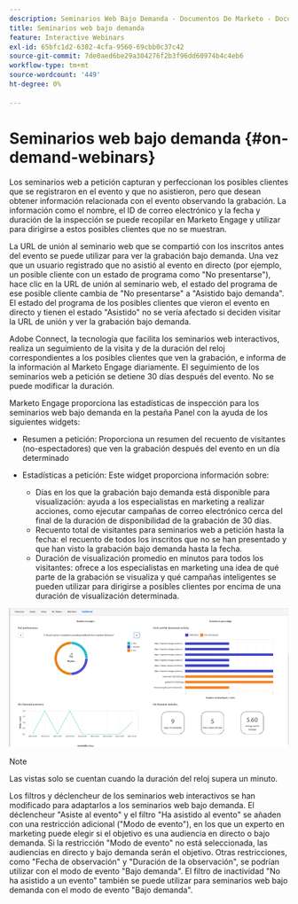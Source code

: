 ```yaml
---
description: Seminarios Web Bajo Demanda - Documentos De Marketo - Documentación Del Producto
title: Seminarios web bajo demanda
feature: Interactive Webinars
exl-id: 65bfc1d2-6382-4cfa-9560-69cbb0c37c42
source-git-commit: 7de0aed6be29a304276f2b3f96dd60974b4c4eb6
workflow-type: tm+mt
source-wordcount: '449'
ht-degree: 0%

---
```


# Seminarios web bajo demanda {#on-demand-webinars}

Los seminarios web a petición capturan y perfeccionan los posibles clientes que se registraron en el evento y que no asistieron, pero que desean obtener información relacionada con el evento observando la grabación. La información como el nombre, el ID de correo electrónico y la fecha y duración de la inspección se puede recopilar en Marketo Engage y utilizar para dirigirse a estos posibles clientes que no se muestran.

La URL de unión al seminario web que se compartió con los inscritos antes del evento se puede utilizar para ver la grabación bajo demanda. Una vez que un usuario registrado que no asistió al evento en directo (por ejemplo, un posible cliente con un estado de programa como &quot;No presentarse&quot;), hace clic en la URL de unión al seminario web, el estado del programa de ese posible cliente cambia de &quot;No presentarse&quot; a &quot;Asistido bajo demanda&quot;. El estado del programa de los posibles clientes que vieron el evento en directo y tienen el estado &quot;Asistido&quot; no se vería afectado si deciden visitar la URL de unión y ver la grabación bajo demanda.

Adobe Connect, la tecnología que facilita los seminarios web interactivos, realiza un seguimiento de la visita y de la duración del reloj correspondientes a los posibles clientes que ven la grabación, e informa de la información al Marketo Engage diariamente. El seguimiento de los seminarios web a petición se detiene 30 días después del evento. No se puede modificar la duración.

Marketo Engage proporciona las estadísticas de inspección para los seminarios web bajo demanda en la pestaña Panel con la ayuda de los siguientes widgets:

* Resumen a petición: Proporciona un resumen del recuento de visitantes (no-espectadores) que ven la grabación después del evento en un día determinado

* Estadísticas a petición: Este widget proporciona información sobre:
   * Días en los que la grabación bajo demanda está disponible para visualización: ayuda a los especialistas en marketing a realizar acciones, como ejecutar campañas de correo electrónico cerca del final de la duración de disponibilidad de la grabación de 30 días.
   * Recuento total de visitantes para seminarios web a petición hasta la fecha: el recuento de todos los inscritos que no se han presentado y que han visto la grabación bajo demanda hasta la fecha.
   * Duración de visualización promedio en minutos para todos los visitantes: ofrece a los especialistas en marketing una idea de qué parte de la grabación se visualiza y qué campañas inteligentes se pueden utilizar para dirigirse a posibles clientes por encima de una duración de visualización determinada.

![](assets/on-demand-webinars-1.png)

>[!NOTE]
>
>Las vistas solo se cuentan cuando la duración del reloj supera un minuto.

Los filtros y déclencheur de los seminarios web interactivos se han modificado para adaptarlos a los seminarios web bajo demanda. El déclencheur &quot;Asiste al evento&quot; y el filtro &quot;Ha asistido al evento&quot; se añaden con una restricción adicional (&quot;Modo de evento&quot;), en los que un experto en marketing puede elegir si el objetivo es una audiencia en directo o bajo demanda. Si la restricción &quot;Modo de evento&quot; no está seleccionada, las audiencias en directo y bajo demanda serán el objetivo. Otras restricciones, como &quot;Fecha de observación&quot; y &quot;Duración de la observación&quot;, se podrían utilizar con el modo de evento &quot;Bajo demanda&quot;. El filtro de inactividad &quot;No ha asistido a un evento&quot; también se puede utilizar para seminarios web bajo demanda con el modo de evento &quot;Bajo demanda&quot;.

